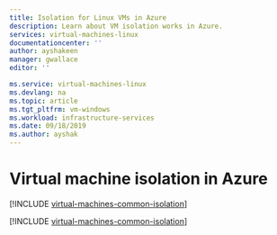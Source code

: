 ```yaml
---
title: Isolation for Linux VMs in Azure 
description: Learn about VM isolation works in Azure.
services: virtual-machines-linux
documentationcenter: ''
author: ayshakeen
manager: gwallace
editor: ''

ms.service: virtual-machines-linux
ms.devlang: na
ms.topic: article
ms.tgt_pltfrm: vm-windows
ms.workload: infrastructure-services
ms.date: 09/18/2019
ms.author: ayshak
---
```


# Virtual machine isolation in Azure

[!INCLUDE [virtual-machines-common-isolation](../../../includes/virtual-machines-common-isolation.md)]

[!INCLUDE [virtual-machines-common-isolation](../../../includes/virtual-machines-common-isolation-migration.md)]
